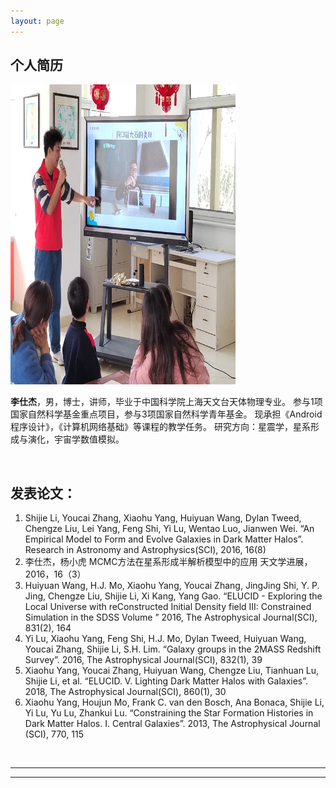 ```yaml
---
layout: page
---
```


## 个人简历

<img src="./images/lishijie.png" class="floatpic" width="360" height="480">


**李仕杰**，男，博士，讲师，毕业于中国科学院上海天文台天体物理专业。
参与1项国家自然科学基金重点项目，参与3项国家自然科学青年基金。
现承担《Android程序设计》，《计算机网络基础》等课程的教学任务。
研究方向：星震学，星系形成与演化，宇宙学数值模拟。

<!-- I am a senior student majoring in **Automation** at Fuzhou University and **Robotics** at Maynooth University (Ireland, Combined Degrees). Currently, I am working as a research assistant in the **IACTIP Lab** (Provincial Key), advised by [Prof. Zhezhuang Xu](https://www.researchgate.net/profile/Zhezhuang-Xu). Here is [[my CV](https://caihanlin.com/file/CV-HanlinCAI.pdf)]. -->

<br>

## 发表论文：

<!-- **<font color='red'>[Highlight]</font> I am looking for PhD to start in 2025 Fall. Contact me if you have any leads!** -->

<!-- - **Sep 2020 - June 2024:** Fuzhou University (BEng) -->
<!-- - **Sep 2020 - May 2024:** Maynooth University (BSc) -->
<!-- - **June 2022 - Nov 2022:** Cambridge University (Visiting) -->
<!-- - Expect to apply for a one-year MSc in the UK and will graduate in 2025. Looking for PhD position after MSc! -->
1. Shijie Li, Youcai Zhang, Xiaohu Yang, Huiyuan Wang, Dylan Tweed, Chengze Liu, Lei Yang, Feng Shi, Yi Lu, Wentao Luo, Jianwen Wei.
“An Empirical Model to Form and Evolve Galaxies in Dark Matter Halos”.
Research in Astronomy and Astrophysics(SCI), 2016, 16(8)
2. 李仕杰，杨小虎
MCMC方法在星系形成半解析模型中的应用
天文学进展，2016，16（3）
3. Huiyuan Wang, H.J. Mo, Xiaohu Yang, Youcai Zhang, JingJing Shi, Y. P. Jing, Chengze Liu, Shijie Li, Xi Kang, Yang Gao.
“ELUCID - Exploring the Local Universe with reConstructed Initial Density field III: Constrained Simulation in the SDSS Volume ”
2016, The Astrophysical Journal(SCI), 831(2), 164
4. Yi Lu, Xiaohu Yang, Feng Shi, H.J. Mo, Dylan Tweed, Huiyuan Wang, Youcai Zhang, Shijie Li, S.H. Lim.
“Galaxy groups in the 2MASS Redshift Survey”. 
2016, The Astrophysical Journal(SCI), 832(1), 39
5. Xiaohu Yang, Youcai Zhang, Huiyuan Wang, Chengze Liu, Tianhuan Lu, Shijie Li, et al.
“ELUCID. V. Lighting Dark Matter Halos with Galaxies”.
2018, The Astrophysical Journal(SCI), 860(1), 30
6. Xiaohu Yang, Houjun Mo, Frank C. van den Bosch, Ana Bonaca, Shijie Li, Yi Lu, Yu Lu, Zhankui Lu.
“Constraining the Star Formation Histories in Dark Matter Halos. I. Central Galaxies”. 
2013, The Astrophysical Journal (SCI), 770, 115

<br>

---

<!-- ## Research Interests -->

<!-- - Industrial IoT System -->
<!-- - Bluetooth Low Energy -->
<!-- - Applied Machine Learning -->

<!-- My current research focuses on practical problems that artificial intelligence faces in real life. My interests are on the **Machine Learning** and its applications in **Industrial IoT**. In a word, advanced technologies like ML and IoT positively influence the life of everybody.  I wish to devote my talent to this meaningful cause and bring well-being to society. -->

<!-- <br> -->

---
<!--  -->
<!-- ## News and Updates -->

<!-- - **Sep 2023：**Our works [DefenderIoT](https://fzuiot.site/) has been officially publicized by [Youth of FZU](https://mp.weixin.qq.com/s/MF2NJQtEHsVwsm8Ym-l7Gg). -->
<!-- - **Aug 2023：**Happy to be awarded the FEPG Scholarship. -->
<!-- - **May 2023：**Happy to be awarded the XiamenAir Scholarship. -->
<!-- - **May 2023：**Collected the Finalist Award in MCM 2023. -->
<!-- - **Jan 2023：**One paper accepted to ICAROB 2023, see you in Japan! -->
<!-- - **Jun 2022：**Visiting Research Intern at Cambridge University, advised by [Prof. Pietro Liò](https://www.cl.cam.ac.uk/~pl219/ ). -->
<!-- - If you are interested in my works, please feel free to book an [[online talk with me](https://calendly.com/lancecai/meet-with-lance)]. -->
